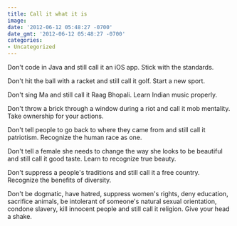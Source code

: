 ```yaml
---
title: Call it what it is
image: 
date: '2012-06-12 05:48:27 -0700'
date_gmt: '2012-06-12 05:48:27 -0700'
categories:
- Uncategorized
---
```

Don't code in Java and still call it an iOS app. Stick with the standards.

Don't hit the ball with a racket and still call it golf. Start a new sport.

Don't sing Ma and still call it Raag Bhopali. Learn Indian music properly.

Don't throw a brick through a window during a riot and call it mob mentality. Take ownership for your actions.

Don't tell people to go back to where they came from and still call it patriotism. Recognize the human race as one.

Don't tell a female she needs to change the way she looks to be beautiful and still call it good taste. Learn to recognize true beauty.

Don't suppress a people's traditions and still call it a free country. Recognize the benefits of diversity.

Don't be dogmatic, have hatred, suppress women's rights, deny education, sacrifice animals, be intolerant of someone's natural sexual orientation, condone slavery, kill innocent people and still call it religion. Give your head a shake.
